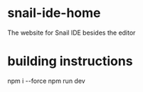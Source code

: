 # snail-ide-home
The website for Snail IDE besides the editor

# building instructions
npm i --force
npm run dev
